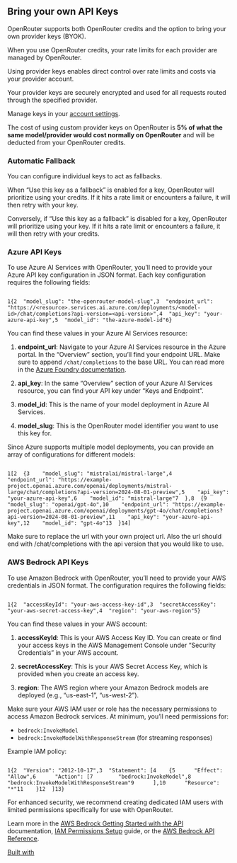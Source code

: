 ## Bring your own API Keys

OpenRouter supports both OpenRouter credits and the option to bring your own provider keys (BYOK).

When you use OpenRouter credits, your rate limits for each provider are managed by OpenRouter.

Using provider keys enables direct control over rate limits and costs via your provider account.

Your provider keys are securely encrypted and used for all requests routed through the specified provider.

Manage keys in your [account settings](https://openrouter.ai/settings/integrations).

The cost of using custom provider keys on OpenRouter is **5% of what the same model/provider would cost normally on OpenRouter** and will be deducted from your OpenRouter credits.

### Automatic Fallback

You can configure individual keys to act as fallbacks.

When “Use this key as a fallback” is enabled for a key, OpenRouter will prioritize using your credits. If it hits a rate limit or encounters a failure, it will then retry with your key.

Conversely, if “Use this key as a fallback” is disabled for a key, OpenRouter will prioritize using your key. If it hits a rate limit or encounters a failure, it will then retry with your credits.

### Azure API Keys

To use Azure AI Services with OpenRouter, you’ll need to provide your Azure API key configuration in JSON format. Each key configuration requires the following fields:

```code-block text-sm

1{2  "model_slug": "the-openrouter-model-slug",3  "endpoint_url": "https://<resource>.services.ai.azure.com/deployments/<model-id>/chat/completions?api-version=<api-version>",4  "api_key": "your-azure-api-key",5  "model_id": "the-azure-model-id"6}
```

You can find these values in your Azure AI Services resource:

1. **endpoint\_url**: Navigate to your Azure AI Services resource in the Azure portal. In the “Overview” section, you’ll find your endpoint URL. Make sure to append `/chat/completions` to the base URL. You can read more in the [Azure Foundry documentation](https://learn.microsoft.com/en-us/azure/ai-foundry/model-inference/concepts/endpoints?tabs=python).

2. **api\_key**: In the same “Overview” section of your Azure AI Services resource, you can find your API key under “Keys and Endpoint”.

3. **model\_id**: This is the name of your model deployment in Azure AI Services.

4. **model\_slug**: This is the OpenRouter model identifier you want to use this key for.


Since Azure supports multiple model deployments, you can provide an array of configurations for different models:

```code-block text-sm

1[2  {3    "model_slug": "mistralai/mistral-large",4    "endpoint_url": "https://example-project.openai.azure.com/openai/deployments/mistral-large/chat/completions?api-version=2024-08-01-preview",5    "api_key": "your-azure-api-key",6    "model_id": "mistral-large"7  },8  {9    "model_slug": "openai/gpt-4o",10    "endpoint_url": "https://example-project.openai.azure.com/openai/deployments/gpt-4o/chat/completions?api-version=2024-08-01-preview",11    "api_key": "your-azure-api-key",12    "model_id": "gpt-4o"13  }14]
```

Make sure to replace the url with your own project url. Also the url should end with /chat/completions with the api version that you would like to use.

### AWS Bedrock API Keys

To use Amazon Bedrock with OpenRouter, you’ll need to provide your AWS credentials in JSON format. The configuration requires the following fields:

```code-block text-sm

1{2  "accessKeyId": "your-aws-access-key-id",3  "secretAccessKey": "your-aws-secret-access-key",4  "region": "your-aws-region"5}
```

You can find these values in your AWS account:

1. **accessKeyId**: This is your AWS Access Key ID. You can create or find your access keys in the AWS Management Console under “Security Credentials” in your AWS account.

2. **secretAccessKey**: This is your AWS Secret Access Key, which is provided when you create an access key.

3. **region**: The AWS region where your Amazon Bedrock models are deployed (e.g., “us-east-1”, “us-west-2”).


Make sure your AWS IAM user or role has the necessary permissions to access Amazon Bedrock services. At minimum, you’ll need permissions for:

- `bedrock:InvokeModel`
- `bedrock:InvokeModelWithResponseStream` (for streaming responses)

Example IAM policy:

```code-block text-sm

1{2  "Version": "2012-10-17",3  "Statement": [4    {5      "Effect": "Allow",6      "Action": [7        "bedrock:InvokeModel",8        "bedrock:InvokeModelWithResponseStream"9      ],10      "Resource": "*"11    }12  ]13}
```

For enhanced security, we recommend creating dedicated IAM users with limited permissions specifically for use with OpenRouter.

Learn more in the [AWS Bedrock Getting Started with the API](https://docs.aws.amazon.com/bedrock/latest/userguide/getting-started-api.html) documentation, [IAM Permissions Setup](https://docs.aws.amazon.com/bedrock/latest/userguide/security-iam.html) guide, or the [AWS Bedrock API Reference](https://docs.aws.amazon.com/bedrock/latest/APIReference/welcome.html).

[Built with](https://buildwithfern.com/?utm_campaign=buildWith&utm_medium=docs&utm_source=openrouter.ai)